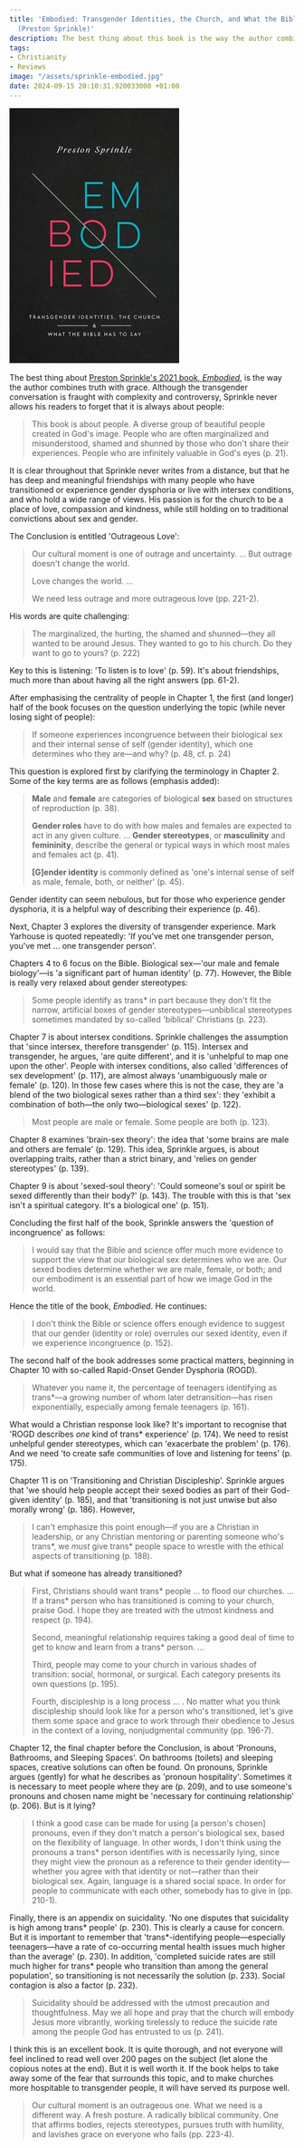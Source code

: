 ```yaml
---
title: 'Embodied: Transgender Identities, the Church, and What the Bible Has to Say
  (Preston Sprinkle)'
description: The best thing about this book is the way the author combines truth with grace.
tags:
- Christianity
- Reviews
image: "/assets/sprinkle-embodied.jpg"
date: 2024-09-15 20:10:31.920033000 +01:00
---
```

[<img alt="Embodied: Transgender Identities, the Church, and What the Bible Has to Say, by Preston Sprinkle" src="/assets/sprinkle-embodied.jpg" class="alignright" />](https://davidccook.org/books/embodied/ "Embodied: Transgender Identities, the Church, and What the Bible Has to Say, by Preston Sprinkle")

The best thing about [Preston Sprinkle's 2021 book, _Embodied_](https://davidccook.org/books/embodied/), is the way the author combines truth with grace. Although the transgender conversation is fraught with complexity and controversy, Sprinkle never allows his readers to forget that it is always about people:

> This book is about people. A diverse group of beautiful people created in God's image. People who are often marginalized and misunderstood, shamed and shunned by those who don't share their experiences. People who are infinitely valuable in God's eyes (p. 21).

It is clear throughout that Sprinkle never writes from a distance, but that he has deep and meaningful friendships with many people who have transitioned or experience gender dysphoria or live with intersex conditions, and who hold a wide range of views. His passion is for the church to be a place of love, compassion and kindness, while still holding on to traditional convictions about sex and gender.

The Conclusion is entitled 'Outrageous Love':

> Our cultural moment is one of outrage and uncertainty. ... But outrage doesn't change the world.
>
> Love changes the world. ...
> 
> We need less outrage and more outrageous love (pp. 221-2).

His words are quite challenging:

> The marginalized, the hurting, the shamed and shunned&mdash;they all wanted to be around Jesus. They wanted to go to his church. Do they want to go to yours? (p. 222)

Key to this is listening: 'To listen is to love' (p. 59). It's about friendships, much more than about having all the right answers (pp. 61-2).

After emphasising the centrality of people in Chapter 1, the first (and longer) half of the book focuses on the question underlying the topic (while never losing sight of people):

> If someone experiences incongruence between their biological sex and their internal sense of self (gender identity), which one determines who they are&mdash;and why? (p. 48, cf. p. 24)

This question is explored first by clarifying the terminology in Chapter 2. Some of the key terms are as follows (emphasis added):

> **Male** and **female** are categories of biological **sex** based on structures of reproduction (p. 38).
>
> **Gender roles** have to do with how males and females are expected to act in any given culture. ... **Gender stereotypes**, or **masculinity** and **femininity**, describe the general or typical ways in which most males and females act (p. 41).
>
> **[G]ender identity** is commonly defined as 'one's internal sense of self as male, female, both, or neither' (p. 45).

Gender identity can seem nebulous, but for those who experience gender dysphoria, it is a helpful way of describing their experience (p. 46).

Next, Chapter 3 explores the diversity of transgender experience. Mark Yarhouse is quoted repeatedly: 'If you've met one transgender person, you've met ... one transgender person'.

Chapters 4 to 6 focus on the Bible. Biological sex&mdash;'our male and female biology'&mdash;is 'a significant part of human identity' (p. 77). However, the Bible is really very relaxed about gender stereotypes:

> Some people identify as trans* in part because they don't fit the narrow, artificial boxes of gender stereotypes&mdash;unbiblical stereotypes sometimes mandated by so-called 'biblical' Christians (p. 223).

Chapter 7 is about intersex conditions. Sprinkle challenges the assumption that 'since intersex, therefore transgender' (p. 115). Intersex and transgender, he argues, 'are quite different', and it is 'unhelpful to map one upon the other'. People with intersex conditions, also called 'differences of sex development' (p. 117), are almost always 'unambiguously male or female' (p. 120). In those few cases where this is not the case, they are 'a blend of the two biological sexes rather than a third sex': they 'exhibit a combination of both&mdash;the only two&mdash;biological sexes' (p. 122).

> Most people are male or female. Some people are both (p. 123).

Chapter 8 examines 'brain-sex theory': the idea that 'some brains are male and others are female' (p. 129). This idea, Sprinkle argues, is about overlapping traits, rather than a strict binary, and 'relies on gender stereotypes' (p. 139).

Chapter 9 is about 'sexed-soul theory': 'Could someone's soul or spirit be sexed differently than their body?' (p. 143). The trouble with this is that 'sex isn't a spiritual category. It's a biological one' (p. 151).

Concluding the first half of the book, Sprinkle answers the 'question of incongruence' as follows:

> I would say that the Bible and science offer much more evidence to support the view that our biological sex determines who we are. Our sexed bodies determine whether we are male, female, or both; and our embodiment is an essential part of how we image God in the world.

Hence the title of the book, _Embodied_. He continues:

> I don't think the Bible or science offers enough evidence to suggest that our gender (identity or role) overrules our sexed identity, even if we experience incongruence (p. 152).

The second half of the book addresses some practical matters, beginning in Chapter 10 with so-called Rapid-Onset Gender Dysphoria (ROGD).

> Whatever you name it, the percentage of teenagers identifying as trans*&mdash;a growing number of whom later detransition&mdash;has risen exponentially, especially among female teenagers (p. 161).

What would a Christian response look like? It's important to recognise that 'ROGD describes _one_ kind of trans* experience' (p. 174). We need to resist unhelpful gender stereotypes, which can 'exacerbate the problem' (p. 176). And we need 'to create safe communities of love and listening for teens' (p. 175).

Chapter 11 is on 'Transitioning and Christian Discipleship'. Sprinkle argues that 'we should help people accept their sexed bodies as part of their God-given identity' (p. 185), and that 'transitioning is not just unwise but also morally wrong' (p. 186). However,

> I can't emphasize this point enough&mdash;if you are a Christian in leadership, or any Christian mentoring or parenting someone who's trans\*, we _must_ give trans* people space to wrestle with the ethical aspects of transitioning (p. 188).

But what if someone has already transitioned?

> First, Christians should want trans* people ... to flood our churches. ... If a trans* person who has transitioned is coming to your church, praise God. I hope they are treated with the utmost kindness and respect (p. 194).
>
> Second, meaningful relationship requires taking a good deal of time to get to know and learn from a trans* person. ...
>
> Third, people may come to your church in various shades of transition: social, hormonal, or surgical. Each category presents its own questions (p. 195).
>
> Fourth, discipleship is a long process ... . No matter what you think discipleship should look like for a person who's transitioned, let's give them some space and grace to work through their obedience to Jesus in the context of a loving, nonjudgmental community (pp. 196-7).

Chapter 12, the final chapter before the Conclusion, is about 'Pronouns, Bathrooms, and Sleeping Spaces'. On bathrooms (toilets) and sleeping spaces, creative solutions can often be found. On pronouns, Sprinkle argues (gently) for what he describes as 'pronoun hospitality'. Sometimes it is necessary to meet people where they are (p. 209), and to use someone's pronouns and chosen name might be 'necessary for continuing relationship' (p. 206). But is it lying?

> I think a good case can be made for using [a person's chosen] pronouns, even if they don't match a person's biological sex, based on the flexibility of language. In other words, I don't think using the pronouns a trans* person identifies with is necessarily lying, since they might view the pronoun as a reference to their gender identity&mdash;whether you agree with that identity or not&mdash;rather than their biological sex. Again, language is a shared social space. In order for people to communicate with each other, somebody has to give in (pp. 210-1).

Finally, there is an appendix on suicidality. 'No one disputes that suicidality is high among trans* people' (p. 230). This is clearly a cause for concern. But it is important to remember that 'trans\*-identifying people&mdash;especially teenagers&mdash;have a rate of co-occurring mental health issues much higher than the average' (p. 230). In addition, 'completed suicide rates are still much higher for trans* people who transition than among the general population', so transitioning is not necessarily the solution (p. 233). Social contagion is also a factor (p. 232).

> Suicidality should be addressed with the utmost precaution and thoughtfulness. May we all hope and pray that the church will embody Jesus more vibrantly, working tirelessly to reduce the suicide rate among the people God has entrusted to us (p. 241).

I think this is an excellent book. It is quite thorough, and not everyone will feel inclined to read well over 200 pages on the subject (let alone the copious notes at the end). But it is well worth it. If the book helps to take away some of the fear that surrounds this topic, and to make churches more hospitable to transgender people, it will have served its purpose well.

> Our cultural moment is an outrageous one. What we need is a different way. A fresh posture. A radically biblical community. One that affirms bodies, rejects stereotypes, pursues truth with humility, and lavishes grace on everyone who fails (pp. 223-4).
